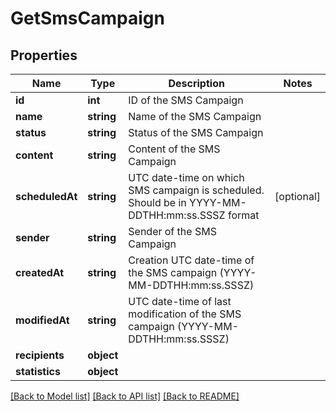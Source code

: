 # GetSmsCampaign
## Properties
Name | Type | Description | Notes
------------ | ------------- | ------------- | -------------
**id** | **int** | ID of the SMS Campaign | 
**name** | **string** | Name of the SMS Campaign | 
**status** | **string** | Status of the SMS Campaign | 
**content** | **string** | Content of the SMS Campaign | 
**scheduledAt** | **string** | UTC date-time on which SMS campaign is scheduled. Should be in YYYY-MM-DDTHH:mm:ss.SSSZ format | [optional] 
**sender** | **string** | Sender of the SMS Campaign | 
**createdAt** | **string** | Creation UTC date-time of the SMS campaign (YYYY-MM-DDTHH:mm:ss.SSSZ) | 
**modifiedAt** | **string** | UTC date-time of last modification of the SMS campaign (YYYY-MM-DDTHH:mm:ss.SSSZ) | 
**recipients** | **object** |  | 
**statistics** | **object** |  | 

[[Back to Model list]](../../README.md#documentation-for-models) [[Back to API list]](../../README.md#documentation-for-api-endpoints) [[Back to README]](../../README.md)